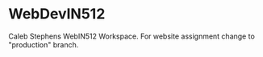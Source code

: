 # WebDevIN512

Caleb Stephens WebIN512 Workspace.
For website assignment change to "production" branch.
